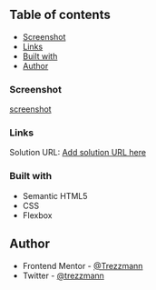 ## Table of contents

-   [Screenshot](#screenshot)
-   [Links](#links)
-   [Built with](#built-with)
-   [Author](#author)

### Screenshot

[screenshot](./screenshot.JPG)

### Links

Solution URL: [Add solution URL here](https://your-solution-url.com)

### Built with

-   Semantic HTML5
-   CSS
-   Flexbox

## Author

-   Frontend Mentor - [@Trezzmann](https://www.frontendmentor.io/profile/Trezzmann)
-   Twitter - [@trezzmann](https://www.twitter.com/trezzmann)

